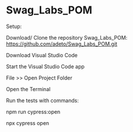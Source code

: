 # Swag_Labs_POM

Setup:

Download/ Clone the repository Swag_Labs_POM: https://github.com/adeto/Swag_Labs_POM.git

Download Visual Studio Code

Start the Visual Studio Code app

File >> Open Project Folder

Open the Terminal

Run the tests with commands:

npm run cypress:open

npx cypress open
